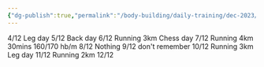 ```yaml
---
{"dg-publish":true,"permalink":"/body-building/daily-training/dec-2023/","dgPassFrontmatter":true,"created":"2023-12-08T23:02:27.598+08:00","updated":"2023-12-12T13:12:33.110+08:00"}
---
```


4/12 Leg day
5/12 Back day
6/12 Running 3km Chess day 
7/12 Running 4km 30mins 160/170 hb/m
8/12 Nothing
9/12 don't remember
10/12 Running 3km Leg day
11/12 Running 2km
12/12